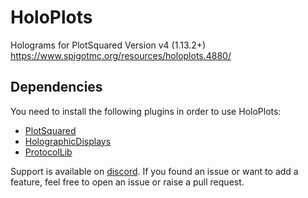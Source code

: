 # HoloPlots
Holograms for PlotSquared Version v4 (1.13.2+)
https://www.spigotmc.org/resources/holoplots.4880/

## Dependencies
You need to install the following plugins in order to use HoloPlots:
- [PlotSquared](https://www.spigotmc.org/resources/holoplots.4880/)
- [HolographicDisplays](https://dev.bukkit.org/projects/holographic-displays/files)
- [ProtocolLib](https://www.spigotmc.org/resources/protocollib.1997/)

Support is available on [discord](https://discord.gg/5h3n38H). If you found an issue or want to add a feature, feel free to open an issue or raise a pull request.
